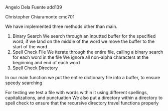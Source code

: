 Angelo Dela Fuente add139

Christopher Chiaramonte cmc701

We have implemented three methods other than main. 
1. Binary Search
    We search through an inputted buffer for the specified word, if we 
    land on the middle of the word we move the buffer to the start of the word
2. Spell Check File
    We iterate through the entire file, calling a binary search for each word in the file
    We ignore all non-alpha characters at the beginning and end of each word
3. Spell Check Directory

In our main function we put the entire dictionary file into a buffer, to ensure speedy searching

For testing we test a file with words within it using different spellings, capitalizations, and punctuation
We also put a directory within a directory to spell check to ensure that the recursive directory travel 
functions properly